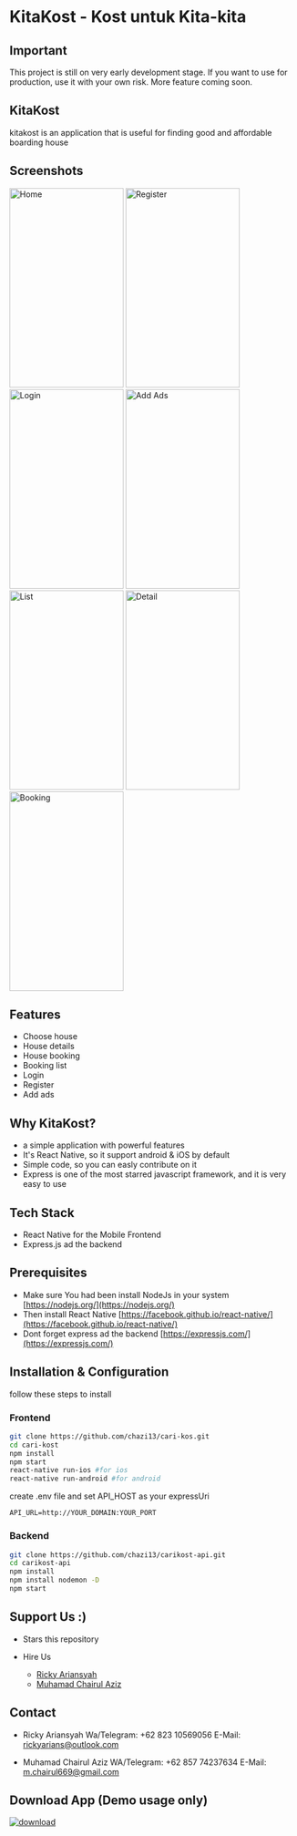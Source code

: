 # KitaKost - Kost untuk Kita-kita

## Important

This project is still on very early development stage. If you want to use for production, use it with your own risk. More feature coming soon.

## KitaKost

kitakost is an application that is useful for finding good and affordable boarding house

## Screenshots

<p float="left">
 <img src="https://user-images.githubusercontent.com/48378351/63936916-56f9ff00-ca8b-11e9-911b-e1ae506da524.png" width="200" height="350" alt="Home"/>
 <img src="https://user-images.githubusercontent.com/48378351/63936967-827ce980-ca8b-11e9-8b57-1e0aab2426fc.png" width="200" height="350" alt="Register"/>
 <img src="https://user-images.githubusercontent.com/48378351/63936984-90326f00-ca8b-11e9-83ff-f69c78eb8f3c.png" width="200" height="350" alt="Login"/>
 <img src="https://user-images.githubusercontent.com/48378351/63937008-9e808b00-ca8b-11e9-9b90-7e8716fb99e9.png" width="200" height="350" alt="Add Ads"/>
 <img src="https://user-images.githubusercontent.com/48378351/63937019-a6d8c600-ca8b-11e9-8ee3-bece0ec1f6ea.png" width="200" height="350" alt="List"/>
 <img src="https://user-images.githubusercontent.com/48378351/63937028-ab9d7a00-ca8b-11e9-8f1a-b7af08d723c2.png" width="200" height="350" alt="Detail"/>
 <img src="https://user-images.githubusercontent.com/48378351/63937033-ae986a80-ca8b-11e9-98c9-5b8cb466e1f9.png" width="200" height="350" alt="Booking"/>
</p>


## Features

- Choose house
- House details
- House booking
- Booking list
- Login 
- Register
- Add ads

## Why KitaKost?

- a simple application with powerful features
- It's React Native, so it support android & iOS by default
- Simple code, so you can easly contribute on it
- Express is one of the most starred javascript framework, and it is very easy to use

## Tech Stack

- React Native for the Mobile Frontend
- Express.js ad the backend

## Prerequisites

- Make sure You had been install NodeJs in your system [https://nodejs.org/](https://nodejs.org/)
- Then install React Native [https://facebook.github.io/react-native/](https://facebook.github.io/react-native/)
- Dont forget express ad the backend [https://expressjs.com/](https://expressjs.com/)

## Installation & Configuration

follow these steps to install

### Frontend

```bash
git clone https://github.com/chazi13/cari-kos.git
cd cari-kost
npm install
npm start
react-native run-ios #for ios
react-native run-android #for android
```

create .env file and set API_HOST as your expressUri

```env
API_URL=http://YOUR_DOMAIN:YOUR_PORT
```

### Backend

```bash
git clone https://github.com/chazi13/carikost-api.git
cd carikost-api
npm install
npm install nodemon -D
npm start
```

## Support Us :)

- Stars this repository
- Hire Us

  * [Ricky Ariansyah](https://www.linkedin.com/in/rickyarians/)
  * [Muhamad Chairul Aziz](https://www.linkedin.com/in/muhamad-chairul-aziz/)

## Contact

- Ricky Ariansyah
  Wa/Telegram:  +62 823 10569056
  E-Mail: rickyarians@outlook.com

- Muhamad Chairul Aziz
  WA/Telegram: +62 857 74237634
  E-Mail: m.chairul669@gmail.com
  

## Download App (Demo usage only)
[![download](https://camo.githubusercontent.com/a9c59dcbf62ec123e8bb099fb473ad30554d70e6/68747470733a2f2f69312e77702e636f6d2f61706b6d6f6473696f732e636f6d2f77702d636f6e74656e742f75706c6f6164732f323031382f31322f446f776e6c6f61642d496e66696e6974652d44657369676e2d332e342e31302d41706b2e706e67 "Download")](https://drive.google.com/open?id=1OOXC_AM8I8XvsabpSW9W6IbjiYSPPk_9)

